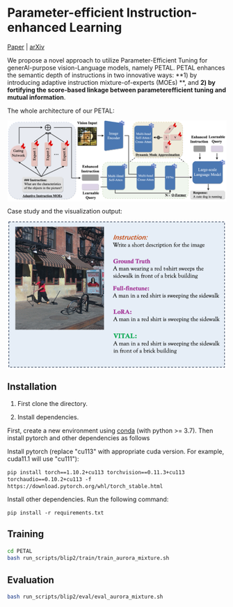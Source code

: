 # Parameter-efficient Instruction-enhanced Learning

[Paper](https://arxiv.org/abs/2312.12458) | [arXiv](https://arxiv.org/abs/2312.12458) 

We propose a novel approach to utilize Parameter-Efficient Tuning for generAl-purpose vision-Language models, namely PETAL. PETAL enhances the semantic depth of instructions in two innovative ways: **1) by introducing adaptive instruction mixture-of-experts (MOEs) **, and **2) by fortifying the score-based linkage between parameterefficient tuning and mutual information**.

The whole architecture of our PETAL:

<a href="url"><img src="https://github.com/melonking32/PETAL/blob/main/assets/main.png" align="center" width="700" ></a>

Case study and the visualization output:

<a href="url"><img src="https://github.com/melonking32/PETAL/blob/main/assets/Case1.jpg" align="center" width="700" ></a>


## Installation

1. First clone the directory.

2. Install dependencies.

First, create a new environment using [conda](https://docs.conda.io/en/latest/miniconda.html) (with python >= 3.7). Then install pytorch and other dependencies as follows 

Install pytorch (replace "cu113" with appropriate cuda version. For example, cuda11.1 will use "cu111"):
```code
pip install torch==1.10.2+cu113 torchvision==0.11.3+cu113 torchaudio==0.10.2+cu113 -f https://download.pytorch.org/whl/torch_stable.html
```

Install other dependencies. Run the following command:
```code
pip install -r requirements.txt 
```

## Training
```bash
cd PETAL
bash run_scripts/blip2/train/train_aurora_mixture.sh
```

## Evaluation
```bash
bash run_scripts/blip2/eval/eval_aurora_mixture.sh
```
